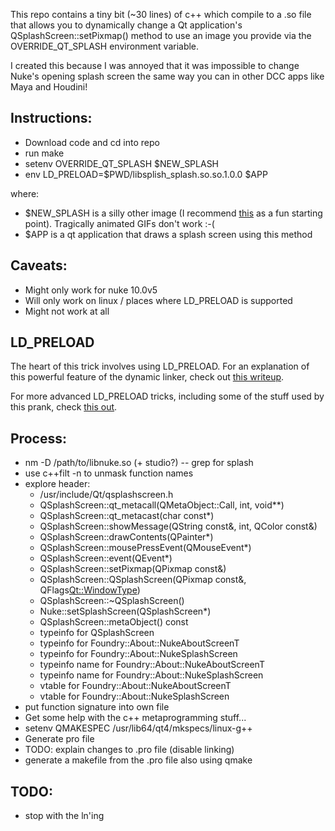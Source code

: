 This repo contains a tiny bit (~30 lines) of c++ which compile to a .so
file that allows you to dynamically change a Qt application's
QSplashScreen::setPixmap() method to use an image you provide via the
OVERRIDE_QT_SPLASH environment variable.

I created this because I was annoyed that it was impossible to change
Nuke's opening splash screen the same way you can in other DCC apps like
Maya and Houdini!

## Instructions:
* Download code and cd into repo
* run make
* setenv OVERRIDE_QT_SPLASH $NEW_SPLASH
* env LD_PRELOAD=$PWD/libsplish_splash.so.so.1.0.0 $APP

where:
* $NEW_SPLASH is a silly other image (I recommend [this](https://guidebookgallery.org/pics/splashes/netscape/4.5-communicator.png) as a fun starting point).  Tragically animated GIFs don't work :-(
* $APP is a qt application that draws a splash screen using this method

## Caveats:
* Might only work for nuke 10.0v5
* Will only work on linux / places where LD_PRELOAD is supported
* Might not work at all

## LD_PRELOAD
The heart of this trick involves using LD_PRELOAD.  For an explanation of this powerful feature of the dynamic linker, check out [this writeup](https://rafalcieslak.wordpress.com/2013/04/02/dynamic-linker-tricks-using-ld_preload-to-cheat-inject-features-and-investigate-programs/).

For more advanced LD_PRELOAD tricks, including some of the stuff used by this prank, check [this out](http://www.goldsborough.me/c/low-level/kernel/2016/08/29/16-48-53-the_-ld_preload-_trick/).

## Process:
* nm -D /path/to/libnuke.so (+ studio?) -- grep for splash
* use c++filt -n to unmask function names
* explore header:
    * /usr/include/Qt/qsplashscreen.h
    * QSplashScreen::qt_metacall(QMetaObject::Call, int, void**)
    * QSplashScreen::qt_metacast(char const*)
    * QSplashScreen::showMessage(QString const&, int, QColor const&)
    * QSplashScreen::drawContents(QPainter*)
    * QSplashScreen::mousePressEvent(QMouseEvent*)
    * QSplashScreen::event(QEvent*)
    * QSplashScreen::setPixmap(QPixmap const&)
    * QSplashScreen::QSplashScreen(QPixmap const&, QFlags<Qt::WindowType>)
    * QSplashScreen::~QSplashScreen()
    * Nuke::setSplashScreen(QSplashScreen*)
    * QSplashScreen::metaObject() const
    * typeinfo for QSplashScreen
    * typeinfo for Foundry::About::NukeAboutScreenT<QSplashScreen>
    * typeinfo for Foundry::About::NukeSplashScreen
    * typeinfo name for Foundry::About::NukeAboutScreenT<QSplashScreen>
    * typeinfo name for Foundry::About::NukeSplashScreen
    * vtable for Foundry::About::NukeAboutScreenT<QSplashScreen>
    * vtable for Foundry::About::NukeSplashScreen
* put function signature into own file
* Get some help with the c++ metaprogramming stuff...
* setenv QMAKESPEC /usr/lib64/qt4/mkspecs/linux-g++
* Generate pro file
* TODO: explain changes to .pro file (disable linking)
* generate a makefile from the .pro file also using qmake

## TODO:
* stop with the ln'ing
